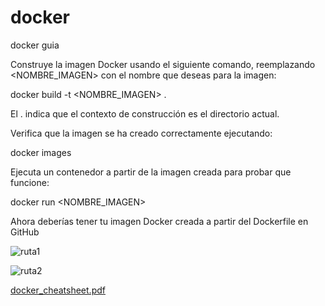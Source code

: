 # docker
docker guia

Construye la imagen Docker usando el siguiente comando, reemplazando <NOMBRE_IMAGEN> con el nombre que deseas para la imagen:

docker build -t <NOMBRE_IMAGEN> .

El . indica que el contexto de construcción es el directorio actual.

Verifica que la imagen se ha creado correctamente ejecutando:

docker images


Ejecuta un contenedor a partir de la imagen creada para probar que funcione:

docker run <NOMBRE_IMAGEN>

Ahora deberías tener tu imagen Docker creada a partir del Dockerfile en GitHub

![ruta1](https://github.com/user-attachments/assets/c273bb93-fd76-4cb3-a781-2b83cae79d70)

![ruta2](https://github.com/user-attachments/assets/a2a6b27d-39ea-4d44-a66a-1c55f64fd91d)


[docker_cheatsheet.pdf](https://github.com/user-attachments/files/17103959/docker_cheatsheet.pdf)
